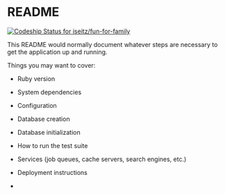 # README
[![Codeship Status for iseitz/fun-for-family](https://app.codeship.com/projects/6b88ccd0-3e6d-0137-aa3a-2ecabdbbdcea/status?branch=master)](https://app.codeship.com/projects/335321)

This README would normally document whatever steps are necessary to get the
application up and running.

Things you may want to cover:

* Ruby version

* System dependencies

* Configuration

* Database creation

* Database initialization

* How to run the test suite

* Services (job queues, cache servers, search engines, etc.)

* Deployment instructions

* 
